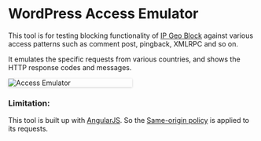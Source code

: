 WordPress Access Emulator
=========================

This tool is for testing blocking functionality of [IP Geo Block][IP-Geo-Block]
against various access patterns such as comment post, pingback, XMLRPC and so 
on.

It emulates the specific requests from various countries, and shows the HTTP 
response codes and messages.

<div style="width:50%; box-shadow:0 1px 4px rgba(0,0,0,0.2);">
    <img src="http://tokkonopapa.github.io/WordPress-IP-Geo-Block/img/2015-09/Emulator.png" title="Access Emulator" />
</div>

### Limitation: ###

This tool is built up with [AngularJS][AngularJS]. So the 
[Same-origin policy][SameOrigin] is applied to its requests.

[IP-Geo-Block]: https://wordpress.org/plugins/ip-geo-block/ "WordPress › IP Geo Block « WordPress Plugins"
[AngularJS]:    https://angularjs.org/ "AngularJS — Superheroic JavaScript MVW Framework"
[SameOrigin]:   https://en.wikipedia.org/wiki/Same-origin_policy "Same-origin policy - Wikipedia, the free encyclopedia"
[Emulator]:     http://tokkonopapa.github.io/WordPress-IP-Geo-Block/img/2015-09/Emulator.png "Access Emulator"
